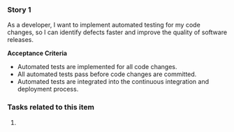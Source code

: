 ### Story 1

As a developer, I want to implement automated testing for my code changes, so I can identify defects faster and improve the quality of software releases.

**Acceptance Criteria**
- Automated tests are implemented for all code changes.
- All automated tests pass before code changes are committed.
- Automated tests are integrated into the continuous integration and deployment process.
### Tasks related to this item

1. 